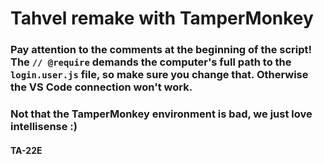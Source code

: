 # Tahvel remake with TamperMonkey


### Pay attention to the comments at the beginning of the script! The `// @require` demands the computer's full path to the `login.user.js` file, so make sure you change that. Otherwise the VS Code connection won't work.
### Not that the TamperMonkey environment is bad, we just love intellisense :)

#### TA-22E